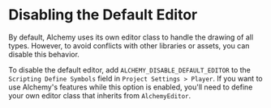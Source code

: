 # Disabling the Default Editor

By default, Alchemy uses its own editor class to handle the drawing of all types. However, to avoid conflicts with other libraries or assets, you can disable this behavior.

To disable the default editor, add `ALCHEMY_DISABLE_DEFAULT_EDITOR` to the `Scripting Define Symbols` field in `Project Settings > Player`. If you want to use Alchemy's features while this option is enabled, you'll need to define your own editor class that inherits from `AlchemyEditor`.